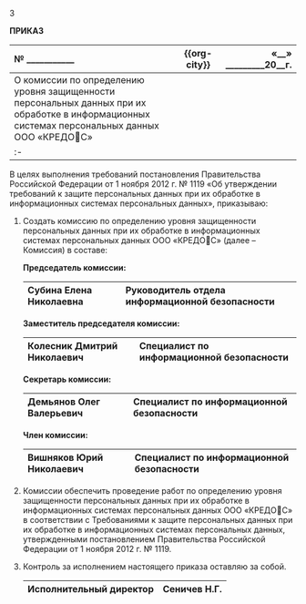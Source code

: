 ﻿3




**ПРИКАЗ**

|**№ \_\_\_\_\_\_\_\_\_\_\_**|**{{org-city}}**|**«\_\_» \_\_\_\_\_\_\_\_\_20\_\_г.**|
| :- | :-: | -: |
|О комиссии по определению уровня защищенности персональных данных при их обработке в информационных системах персональных данных ООО «КРЕДОС»|
| :- |

В целях выполнения требований постановления Правительства Российской Федерации от 1 ноября 2012 г. № 1119 «Об утверждении требований к защите персональных данных при их обработке в информационных системах персональных данных», приказываю:

1. Создать комиссию по определению уровня защищенности персональных данных при их обработке в информационных системах персональных данных ООО «КРЕДОС» (далее – Комиссия) в составе:

   **Председатель комиссии:**

   |Субина Елена Николаевна|Руководитель отдела информационной безопасности|
   | :- | :- |

   **Заместитель председателя комиссии:**

   |Колесник Дмитрий Николаевич|Специалист по информационной безопасности|
   | :- | :- |

   **Секретарь комиссии:**

   |Демьянов Олег Валерьевич|Специалист по информационной безопасности|
   | :- | :- |

   **Член комиссии:**

   |Вишняков Юрий Николаевич|Специалист по информационной безопасности|
   | :- | :- |

1. Комиссии обеспечить проведение работ по определению уровня защищенности персональных данных при их обработке в информационных системах персональных данных ООО «КРЕДОС» в соответствии с Требованиями к защите персональных данных при их обработке в информационных системах персональных данных, утвержденными постановлением Правительства Российской Федерации от 1 ноября 2012 г. № 1119.
1. Контроль за исполнением настоящего приказа оставляю за собой.

   |Исполнительный директор|Сеничев Н.Г.|
   | :- | -: |

